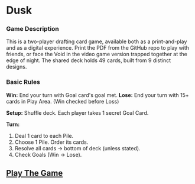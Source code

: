 # Dusk
### Game Description
This is a two-player drafting card game, available both as a print-and-play and as a digital experience. Print the PDF from the GitHub repo to play with friends, or face the Void in the video game version trapped together at the edge of night. The shared deck holds 49 cards, built from 9 distinct designs.

### Basic Rules
**Win:** End your turn with Goal card's goal met.
**Lose:** End your turn with 15+ cards in Play Area. (Win checked before Loss)

**Setup:** Shuffle deck. Each player takes 1 secret Goal Card.

**Turn:**
1) Deal 1 card to each Pile.
2) Choose 1 Pile. Order its cards.
3) Resolve all cards → bottom of deck (unless stated).
4) Check Goals (Win → Lose).

## [Play The Game](https://vivianeasley.github.io/dusk/)
